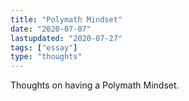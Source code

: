 ```yaml
---
title: "Polymath Mindset"
date: "2020-07-07"
lastupdated: "2020-07-27"
tags: ["essay"]
type: "thoughts"
---
```


Thoughts on having a Polymath Mindset.
